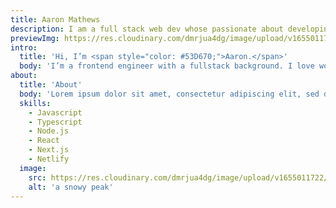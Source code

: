 ```yaml
---
title: Aaron Mathews
description: I am a full stack web dev whose passionate about developing simple, interactive applications.
previewImg: https://res.cloudinary.com/dmrjua4dg/image/upload/v1655011722/Adventure%20Blog/dirty-harrys-peak/mountain-1.jpg
intro:
  title: 'Hi, I’m <span style="color: #53D670;">Aaron.</span>'
  body: 'I’m a frontend engineer with a fullstack background. I love working on business applications and building fun web experiences for customers. Currently I’m working on expanding the outdoor experiences platform at <span style="color: #53D670;">REI Co-op</span>.'
about:
  title: 'About'
  body: 'Lorem ipsum dolor sit amet, consectetur adipiscing elit, sed do eiusmod tempor incididunt ut labore et dolore magna aliqua. Id eu nisl nunc mi. Volutpat maecenas volutpat blandit aliquam etiam erat velit.<br><br>Interdum velit euismod in pellentesque massa placerat duis ultricies lacus. At elementum eu facilisis sed. Feugiat in ante metus dictum at tempor. Phasellus vestibulum lorem sed risus ultricies tristique nulla aliquet.<br><br>Vitae sapien pellentesque habitant morbi tristique senectus. Amet consectetur adipiscing elit duis tristique sollicitudin nibh sit. Libero id faucibus nisl tincidunt eget nullam non nisi.<br><br>Sed faucibus turpis in eu mi bibendum neque egestas. Libero nunc consequat interdum varius.<br><br>Sit amet dictum sit amet justo donec enim diam vulputate.'
  skills:
    - Javascript
    - Typescript
    - Node.js
    - React
    - Next.js
    - Netlify
  image:
    src: https://res.cloudinary.com/dmrjua4dg/image/upload/v1655011722/Adventure%20Blog/dirty-harrys-peak/mountain-1.jpg
    alt: 'a snowy peak'
---
```

